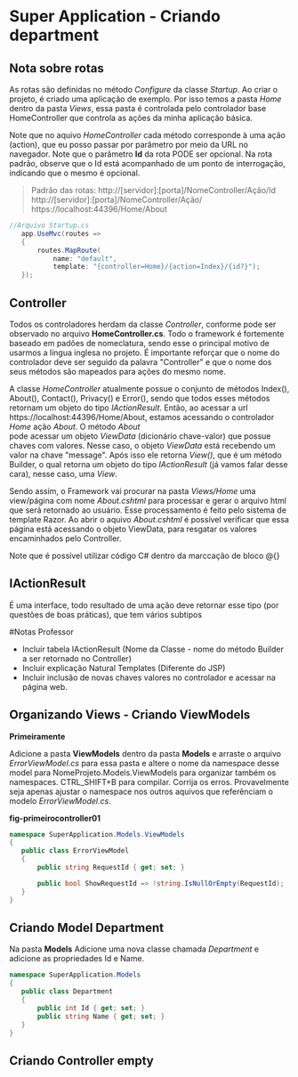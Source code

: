 # Super Application - Criando department

## Nota sobre rotas

As rotas são definidas no método _Configure_ da classe _Startup_. Ao criar o projeto, é criado uma aplicação de exemplo. 
Por isso temos a pasta _Home_ dentro da pasta _Views_, essa pasta é controlada pelo controlador base HomeController que 
controla as ações da minha aplicação básica.

Note que no aquivo _HomeController_ cada método corresponde à uma ação (action), que eu posso passar por parâmetro 
por meio da URL no navegador. Note que o parâmetro **Id** da rota PODE ser opcional. Na rota padrão, observe que o 
Id está acompanhado de um ponto de interrogação, indicando que o mesmo é opcional.

 > Padrão das rotas:
 > http://[servidor]:[porta]/NomeController/Ação/Id
 > http://[servidor]:[porta]/NomeController/Ação/
 > https://localhost:44396/Home/About
 
  ```C#
 //Arquivo Startup.cs
     app.UseMvc(routes =>
     {
         routes.MapRoute(
             name: "default",
             template: "{controller=Home}/{action=Index}/{id?}");
     });
 
 ```
 
 ## Controller
  Todos os controladores herdam da classe _Controller_, conforme pode ser observado no arquivo **HomeController.cs**. 
  Todo o framework é fortemente baseado em padões de nomeclatura, sendo esse o principal motivo de usarmos a língua inglesa no projeto.
  É importante reforçar que o nome do controlador deve ser seguido da palavra "Controller" e que o nome dos seus métodos são mapeados 
  para ações do mesmo nome.
  
  A classe _HomeController_ atualmente possue o conjunto de métodos Index(), About(), Contact(), Privacy() e Error(), sendo que todos 
esses métodos retornam um objeto do tipo _IActionResult_.
 Então, ao acessar a url https://localhost:44396/Home/About, estamos acessando o controlador _Home_ ação _About_. O método _About_  
 pode acessar um objeto _ViewData_ (dicionário chave-valor) que possue chaves com valores. Nesse caso, o objeto _ViewData_ está 
 recebendo um valor na chave "message". Após isso ele retorna _View()_, que é um método Builder, o qual retorna um objeto do tipo 
 _IActionResult_ (já vamos falar desse cara), nesse caso, uma _View_.
 
 Sendo assim, o Framework vai procurar na pasta _Views/Home_ uma view/página com nome _About.cshtml_ para processar e gerar o arquivo 
 html que será retornado ao usuário. Esse processamento é feito pelo sistema de template Razor. Ao abrir o aquivo  _About.cshtml_ 
 é possível verificar que essa página está acessando o objeto ViewData, para resgatar os valores encaminhados pelo Controller.

Note que é possível utilizar código C# dentro da marccação de bloco @{}

## IActionResult

É uma interface, todo resultado de uma ação deve retornar esse tipo (por questões de boas práticas), que tem vários subtipos

#Notas Professor
 - Incluir tabela IActionResult (Nome da Classe - nome do método Builder a ser retornado no Controller)
 - Incluir explicação Natural Templates (Diferente do JSP)
 - Incluir inclusão de novas chaves valores no controlador e acessar na página web.
 
 
 ## Organizando Views - Criando ViewModels
 
 **Primeiramente** 
 
 Adicione a pasta **ViewModels** dentro da pasta **Models** e arraste o arquivo _ErrorViewModel.cs_ para essa pasta e altere o nome da namespace desse model para NomeProjeto.Models.ViewModels para organizar também os namespaces. CTRL_SHIFT+B para compilar. Corrija os erros. Provavelmente seja apenas ajustar o namespace nos outros aquivos que referênciam o modelo _ErrorViewModel.cs_.
 
 **fig-primeirocontroller01**
 
 ```C# 
namespace SuperApplication.Models.ViewModels
{
    public class ErrorViewModel
    {
        public string RequestId { get; set; }

        public bool ShowRequestId => !string.IsNullOrEmpty(RequestId);
    }
}
``` 
 
## Criando Model Department

Na pasta **Models** Adicione uma nova classe chamada _Department_ e adicione as propriedades Id e Name.
 
 ```C# 
 namespace SuperApplication.Models
{
    public class Department
    {
        public int Id { get; set; }
        public string Name { get; set; }
    }
}
 ```
 
 ## Criando Controller empty

 
 
 
